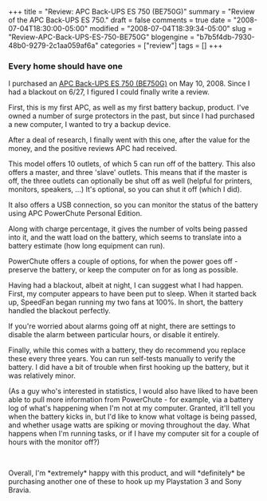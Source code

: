 +++
title = "Review: APC Back-UPS ES 750 (BE750G)"
summary = "Review of the APC Back-UPS ES 750."
draft = false
comments = true
date = "2008-07-04T18:30:00-05:00"
modified = "2008-07-04T18:39:34-05:00"
slug = "Review-APC-Back-UPS-ES-750-BE750G"
blogengine = "b7b5f4db-7930-48b0-9279-2c1aa059af6a"
categories = ["review"]
tags = []
+++

<h3>Every home should have one&nbsp; </h3>
<p>
I purchased an <a href="http://www.amazon.com/gp/product/B000Z80ICM?tag=strivinglifen-20" target="_blank">APC Back-UPS ES 750 (BE750G)</a> on May 10, 2008. Since I had a blackout on 6/27, I figured I could finally write a review. 
</p>
<p>
First, this is my first APC, as well as my first battery backup, product. I&#39;ve owned a number of surge protectors in the past, but since I had purchased a new computer, I wanted to try a backup device. 
</p>
<p>
After a deal of research, I finally went with this one, after the value for the money, and the positive reviews APC had received. 
</p>
<p>
This model offers 10 outlets, of which 5 can run off of the battery. This also offers a master, and three &#39;slave&#39; outlets. This means that if the master is off, the three outlets can optionally be shut off as well (helpful for printers, monitors, speakers, ...) It&#39;s optional, so you can shut it off (which I did). 
</p>
<p>
It also offers a USB connection, so you can monitor the status of the battery using APC PowerChute Personal Edition. 
</p>
<p>
Along with charge percentage, it gives the number of volts being passed into it, and the watt load on the battery, which seems to translate into a battery estimate (how long equipment can run). 
</p>
<p>
PowerChute offers a couple of options, for when the power goes off - preserve the battery, or keep the computer on for as long as possible. 
</p>
<p>
Having had a blackout, albeit at night, I can suggest what I had happen. First, my computer appears to have been put to sleep. When it started back up, SpeedFan began running my two fans at 100%. In short, the battery handled the blackout perfectly. 
</p>
<p>
If you&#39;re worried about alarms going off at night, there are settings to disable the alarm between particular hours, or disable it entirely. 
</p>
<p>
Finally, while this comes with a battery, they do recommend you replace these every three years. You can run self-tests manually to verify the battery. I did have a bit of trouble when first hooking up the battery, but it was relatively minor. 
</p>
<p>
(As a guy who&#39;s interested in statistics, I would also have liked to have been able to pull more information from PowerChute - for example, via a battery log of what&#39;s happening when I&#39;m not at my computer. Granted, it&#39;ll tell you when the battery kicks in, but I&#39;d like to know what voltage is being passed, and whether usage watts are spiking or moving throughout the day. What happens when I&#39;m running tasks, or if I have my computer sit for a couple of hours with the monitor off?) 
</p>
<p>
&nbsp;
</p>
<p>
Overall, I&#39;m *extremely* happy with this product, and will *definitely* be purchasing another one of these to hook up my Playstation 3 and Sony Bravia. 
</p>

